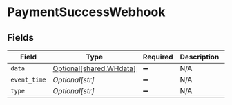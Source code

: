 # PaymentSuccessWebhook


## Fields

| Field                                                    | Type                                                     | Required                                                 | Description                                              | Example                                                  |
| -------------------------------------------------------- | -------------------------------------------------------- | -------------------------------------------------------- | -------------------------------------------------------- | -------------------------------------------------------- |
| `data`                                                   | [Optional[shared.WHdata]](../../models/shared/whdata.md) | :heavy_minus_sign:                                       | N/A                                                      |                                                          |
| `event_time`                                             | *Optional[str]*                                          | :heavy_minus_sign:                                       | N/A                                                      | 2021-10-07T19:42:44+05:30                                |
| `type`                                                   | *Optional[str]*                                          | :heavy_minus_sign:                                       | N/A                                                      | PAYMENT_SUCCESS_WEBHOOK                                  |